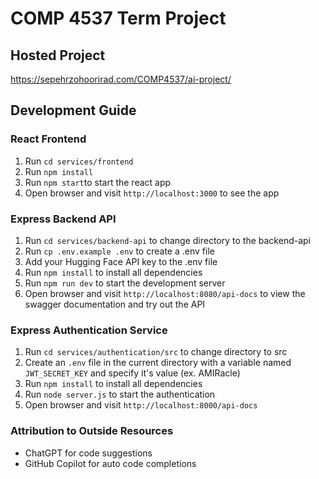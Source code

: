 # COMP 4537 Term Project

## Hosted Project
https://sepehrzohoorirad.com/COMP4537/ai-project/

## Development Guide

### React Frontend
1. Run `cd services/frontend`
2. Run `npm install`
3. Run `npm start`to start the react app
4. Open browser and visit `http://localhost:3000` to see the app
### Express Backend API
1. Run `cd services/backend-api` to change directory to the backend-api
2. Run `cp .env.example .env` to create a .env file
3. Add your Hugging Face API key to the .env file
4. Run `npm install` to install all dependencies
5. Run `npm run dev` to start the development server
6. Open browser and visit `http://localhost:8080/api-docs` to view the swagger documentation and try out the API

### Express Authentication Service
1. Run `cd services/authentication/src` to change directory to src
2. Create an `.env` file in the current directory with a variable named `JWT_SECRET_KEY` and specify it's value (ex. AMIRacle)
3. Run `npm install` to install all dependencies
4. Run `node server.js` to start the authentication
5. Open browser and visit `http://localhost:8000/api-docs`

### Attribution to Outside Resources
- ChatGPT for code suggestions
- GitHub Copilot for auto code completions

